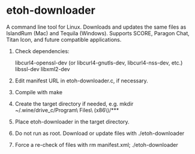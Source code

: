 # etoh-downloader

A command line tool for Linux. Downloads and updates the same files as IslandRum (Mac) and Tequila (Windows). Supports SCORE, Paragon Chat, Titan Icon, and future compatible applications.

1) Check dependencies:

   libcurl4-openssl-dev (or libcurl4-gnutls-dev, libcurl4-nss-dev, etc.)
   libssl-dev
   libxml2-dev

2) Edit manifest URL in etoh-downloader.c, if necessary.

3) Compile with make

4) Create the target directory if needed, e.g. mkdir ~/.wine/drive_c/Program\ Files\ \(x86\\)/***

5) Place etoh-downloader in the target directory.

6) Do not run as root. Download or update files with ./etoh-downloader

7) Force a re-check of files with rm manifest.xml; ./etoh-downloader
